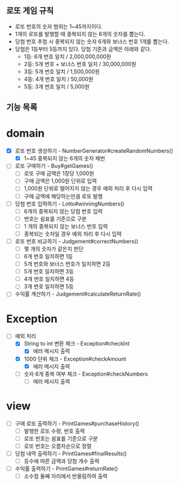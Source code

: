 ## 로또 게임 규칙
- 로또 번호의 숫자 범위는 1~45까지이다.
- 1개의 로또를 발행할 때 중복되지 않는 6개의 숫자를 뽑는다.
- 당첨 번호 추첨 시 중복되지 않는 숫자 6개와 보너스 번호 1개를 뽑는다.
- 당첨은 1등부터 5등까지 있다. 당첨 기준과 금액은 아래와 같다.
    - 1등: 6개 번호 일치 / 2,000,000,000원
    - 2등: 5개 번호 + 보너스 번호 일치 / 30,000,000원
    - 3등: 5개 번호 일치 / 1,500,000원
    - 4등: 4개 번호 일치 / 50,000원
    - 5등: 3개 번호 일치 / 5,000원


## 기능 목록
# domain
- [x] 로또 번호 생성하기 - NumberGenerator#createRandomNumbers()
  - [x] 1~45 중복되지 않는 6개의 숫자 채번

- [ ] 로또 구매하기 - Buy#getGames()
  - [ ] 로또 구매 금액은 1장당 1,000원
  - [ ] 구매 금액은 1,000원 단위로 입력
  - [ ] 1,000원 단위로 떨어지지 않는 경우 예외 처리 후 다시 입력
  - [ ] 구매 금액에 해당하는만큼 로또 발행

- [ ] 당첨 번호 입력하기 - Lotto#winningNumbers()
  - [ ] 6개의 중복되지 않는 당첨 번호 입력
  - [ ] 번호는 쉼표를 기준으로 구분
  - [ ] 1 개의 중복되지 않는 보너스 번호 입력
  - [ ] 중복되는 숫자일 경우 예외 처리 후 다시 입력

- [ ] 로또 번호 비교하기 - Judgement#correctNumbers()
  - [ ] 몇 개의 숫자가 같은지 판단
  - [ ] 6개 번호 일치하면 1등
  - [ ] 5개 번호와 보너스 번호가 일치하면 2등
  - [ ] 5개 번호 일치하면 3등
  - [ ] 4개 번호 일치하면 4등
  - [ ] 3개 번호 일치하면 5등

- [ ] 수익률 계산하기 - Judgement#calculateReturnRate()

# Exception
- [ ] 예외 처리
  - [x] String to int 변환 체크 - Exception#checkInt
    - [x] 에러 메시지 출력
  - [x] 1000 단위 체크 - Exception#checkAmount
    - [x] 에러 메시지 출력
  - [ ] 숫자 6개 중복 여부 체크 - Exception#checkNumbers
    - [ ] 에러 메시지 출력

# view
- [ ] 구매 로또 출력하기 - PrintGames#purchaseHistory()
  - [ ] 발행한 로또 수량, 번호 출력
  - [ ] 로또 번호는 쉼표를 기준으로 구분
  - [ ] 로또 번호는 오름차순으로 정렬

- [ ] 당첨 내역 출력하기 - PrintGames#finalResults()
  - [ ] 등수에 따른 금액과 당첨 개수 출력

- [ ] 수익률 출력하기 - PrintGames#returnRate()
  - [ ] 소수점 둘째 자리에서 반올림하여 출력